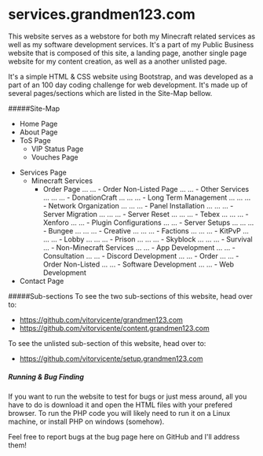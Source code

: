 # services.grandmen123.com

This website serves as a webstore for both my Minecraft related services as well as my software development services. It's a part of my Public Business website that is composed of this site, a landing page, another single page website for my content creation, as well as a another unlisted page.

It's a simple HTML & CSS website using Bootstrap, and was developed as a part of an 100 day coding challenge for web development. It's made up of several pages/sections which are listed in the Site-Map bellow.

#####Site-Map
* Home Page
* About Page
* ToS Page
  * VIP Status Page
  * Vouches Page
- Services Page
  * Minecraft Services
    * Order Page
... ... - Order Non-Listed Page
... ... - Other Services
... ... ... - DonationCraft
... ... ... - Long Term Management
... ... ... - Network Organization
... ... ... - Panel Installation
... ... ... - Server Migration
... ... ... - Server Reset
... ... ... - Tebex
... ... ... - Xenforo
... ... - Plugin Configurations
... ... - Server Setups
... ... ... - Bungee
... ... ... - Creative
... ... ... - Factions
... ... ... - KitPvP
... ... ... - Lobby
... ... ... - Prison
... ... ... - Skyblock
... ... ... - Survival
... - Non-Minecraft Services
... ... - App Development
... ... - Consultation
... ... - Discord Development
... ... - Order
... ... - Order Non-Listed
... ... - Software Development
... ... - Web Development
- Contact Page

#####Sub-sections
To see the two sub-sections of this website, head over to:
- https://github.com/vitorvicente/grandmen123.com
- https://github.com/vitorvicente/content.grandmen123.com

To see the unlisted sub-section of this website, head over to:
- https://github.com/vitorvicente/setup.grandmen123.com


##### Running & Bug Finding
If you want to run the website to test for bugs or just mess around, all you have to do is download it and open the HTML files with your prefered browser. To run the PHP code you will likely need to run it on a Linux machine, or install PHP on windows (somehow).

Feel free to report bugs at the bug page here on GitHub and I'll address them!

